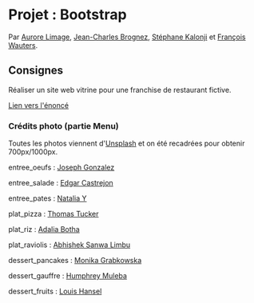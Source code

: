 # Projet : Bootstrap

Par [Aurore Limage](https://github.com/riizbae), [Jean-Charles Brognez](https://github.com/jcbrognez), [Stéphane Kalonji](https://github.com/kalonjis) et [François Wauters](https://github.com/fwauters).

## Consignes

Réaliser un site web vitrine pour une franchise de restaurant fictive.

[Lien vers l'énoncé](https://github.com/becodeorg/CRL-Woods-3.21/blob/master/LearningPath/01-Prairie/10.Bootstrap/BootstrapProject/readme.md)

### Crédits photo (partie Menu)

Toutes les photos viennent d'[Unsplash](https://unsplash.com/) et on été recadrées pour obtenir 700px/1000px.

entree_oeufs : [Joseph Gonzalez](https://unsplash.com/@miracletwentyone)

entree_salade : [Edgar Castrejon](https://unsplash.com/@edgarraw)

entree_pates : [Natalia Y](https://unsplash.com/@foxfox)

plat_pizza : [Thomas Tucker](https://unsplash.com/@tents_and_tread)

plat_riz : [Adalia Botha](https://unsplash.com/@adalia)

plat_raviolis : [Abhishek Sanwa Limbu](https://unsplash.com/@abhishek_sanwa)

dessert_pancakes : [Monika Grabkowska](https://unsplash.com/@moniqa)

dessert_gauffre : [Humphrey Muleba](https://unsplash.com/@good_citizen)

dessert_fruits : [Louis Hansel](https://unsplash.com/@louishansel)